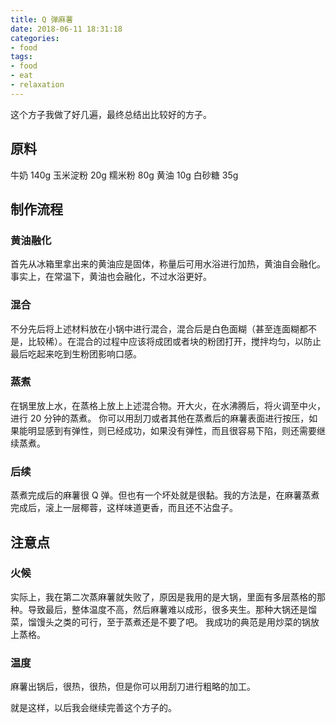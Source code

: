 ```yaml
---
title: Q 弹麻薯
date: 2018-06-11 18:31:18
categories:
- food
tags:
- food
- eat
- relaxation
---
```

这个方子我做了好几遍，最终总结出比较好的方子。
 <!-- more -->
## 原料
牛奶     140g
玉米淀粉 20g
糯米粉   80g
黄油     10g
白砂糖   35g
## 制作流程
### 黄油融化
首先从冰箱里拿出来的黄油应是固体，称量后可用水浴进行加热，黄油自会融化。事实上，在常温下，黄油也会融化，不过水浴更好。
### 混合
不分先后将上述材料放在小锅中进行混合，混合后是白色面糊（甚至连面糊都不是，比较稀）。在混合的过程中应该将成团或者块的粉团打开，搅拌均匀，以防止最后吃起来吃到生粉团影响口感。
### 蒸煮
在锅里放上水，在蒸格上放上上述混合物。开大火，在水沸腾后，将火调至中火，进行 20 分钟的蒸煮。
你可以用刮刀或者其他在蒸煮后的麻薯表面进行按压，如果能明显感到有弹性，则已经成功，如果没有弹性，而且很容易下陷，则还需要继续蒸煮。
### 后续
蒸煮完成后的麻薯很 Q 弹。但也有一个坏处就是很黏。我的方法是，在麻薯蒸煮完成后，滚上一层椰蓉，这样味道更香，而且还不沾盘子。
## 注意点
### 火候
实际上，我在第二次蒸麻薯就失败了，原因是我用的是大锅，里面有多层蒸格的那种。导致最后，整体温度不高，然后麻薯难以成形，很多夹生。那种大锅还是馏菜，馏馒头之类的可行，至于蒸煮还是不要了吧。
我成功的典范是用炒菜的锅放上蒸格。
### 温度
麻薯出锅后，很热，很热，但是你可以用刮刀进行粗略的加工。

就是这样，以后我会继续完善这个方子的。
